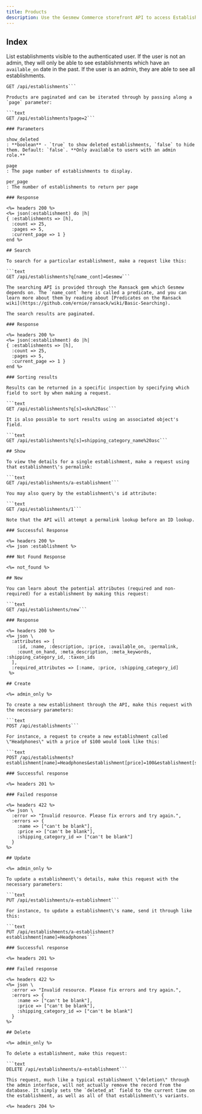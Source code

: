 ```yaml
---
title: Products
description: Use the Gesmew Commerce storefront API to access Establishment data.
---
```


## Index

List establishments visible to the authenticated user. If the user is not an admin, they will only be able to see establishments which have an `available_on` date in the past. If the user is an admin, they are able to see all establishments.

```text
GET /api/establishments```

Products are paginated and can be iterated through by passing along a `page` parameter:

```text
GET /api/establishments?page=2```

### Parameters

show_deleted
: **boolean** - `true` to show deleted establishments, `false` to hide them. Default: `false`. **Only available to users with an admin role.**

page
: The page number of establishments to display.

per_page
: The number of establishments to return per page

### Response

<%= headers 200 %>
<%= json(:establishment) do |h|
{ :establishments => [h],
  :count => 25,
  :pages => 5,
  :current_page => 1 }
end %>

## Search

To search for a particular establishment, make a request like this:

```text
GET /api/establishments?q[name_cont]=Gesmew```

The searching API is provided through the Ransack gem which Gesmew depends on. The `name_cont` here is called a predicate, and you can learn more about them by reading about [Predicates on the Ransack wiki](https://github.com/ernie/ransack/wiki/Basic-Searching).

The search results are paginated.

### Response

<%= headers 200 %>
<%= json(:establishment) do |h|
{ :establishments => [h],
  :count => 25,
  :pages => 5,
  :current_page => 1 }
end %>

### Sorting results

Results can be returned in a specific inspection by specifying which field to sort by when making a request.

```text
GET /api/establishments?q[s]=sku%20asc```

It is also possible to sort results using an associated object's field.

```text
GET /api/establishments?q[s]=shipping_category_name%20asc```

## Show

To view the details for a single establishment, make a request using that establishment\'s permalink:

```text
GET /api/establishments/a-establishment```

You may also query by the establishment\'s id attribute:

```text
GET /api/establishments/1```

Note that the API will attempt a permalink lookup before an ID lookup.

### Successful Response

<%= headers 200 %>
<%= json :establishment %>

### Not Found Response

<%= not_found %>

## New

You can learn about the potential attributes (required and non-required) for a establishment by making this request:

```text
GET /api/establishments/new```

### Response

<%= headers 200 %>
<%= json \
  :attributes => [
    :id, :name, :description, :price, :available_on, :permalink,
    :count_on_hand, :meta_description, :meta_keywords, :shipping_category_id, :taxon_ids
  ],
  :required_attributes => [:name, :price, :shipping_category_id]
 %>

## Create

<%= admin_only %>

To create a new establishment through the API, make this request with the necessary parameters:

```text
POST /api/establishments```

For instance, a request to create a new establishment called \"Headphones\" with a price of $100 would look like this:

```text
POST /api/establishments?establishment[name]=Headphones&establishment[price]=100&establishment[shipping_category_id]=1```

### Successful response

<%= headers 201 %>

### Failed response

<%= headers 422 %>
<%= json \
  :error => "Invalid resource. Please fix errors and try again.",
  :errors => {
    :name => ["can't be blank"],
    :price => ["can't be blank"],
    :shipping_category_id => ["can't be blank"]
  }
%>

## Update

<%= admin_only %>

To update a establishment\'s details, make this request with the necessary parameters:

```text
PUT /api/establishments/a-establishment```

For instance, to update a establishment\'s name, send it through like this:

```text
PUT /api/establishments/a-establishment?establishment[name]=Headphones```

### Successful response

<%= headers 201 %>

### Failed response

<%= headers 422 %>
<%= json \
  :error => "Invalid resource. Please fix errors and try again.",
  :errors => {
    :name => ["can't be blank"],
    :price => ["can't be blank"],
    :shipping_category_id => ["can't be blank"]
  }
%>

## Delete

<%= admin_only %>

To delete a establishment, make this request:

```text
DELETE /api/establishments/a-establishment```

This request, much like a typical establishment \"deletion\" through the admin interface, will not actually remove the record from the database. It simply sets the `deleted_at` field to the current time on the establishment, as well as all of that establishment\'s variants.

<%= headers 204 %>